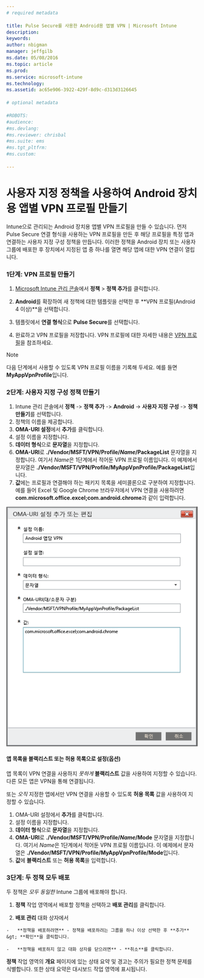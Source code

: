 ```yaml
---
# required metadata

title: Pulse Secure를 사용한 Android용 앱별 VPN | Microsoft Intune
description:
keywords:
author: nbigman
manager: jeffgilb
ms.date: 05/08/2016
ms.topic: article
ms.prod:
ms.service: microsoft-intune
ms.technology:
ms.assetid: ac65e906-3922-429f-8d9c-d313d3126645

# optional metadata

#ROBOTS:
#audience:
#ms.devlang:
#ms.reviewer: chrisbal
#ms.suite: ems
#ms.tgt_pltfrm:
#ms.custom:

---
```


# 사용자 지정 정책을 사용하여 Android 장치용 앱별 VPN 프로필 만들기

Intune으로 관리되는 Android 장치용 앱별 VPN 프로필을 만들 수 있습니다. 먼저 Pulse Secure 연결 형식을 사용하는 VPN 프로필을 만든 후 해당 프로필을 특정 앱과 연결하는 사용자 지정 구성 정책을 만듭니다. 이러한 정책을 Android 장치 또는 사용자 그룹에 배포한 후 장치에서 지정된 앱 중 하나를 열면 해당 앱에 대한 VPN 연결이 열립니다. 

### 1단계: VPN 프로필 만들기

1. [Microsoft Intune 관리 콘솔](https://manage.microsoft.com)에서 **정책** > **정책 추가**를 클릭합니다.
2. **Android**를 확장하여 새 정책에 대한 템플릿을 선택한 후 **VPN 프로필(Android 4 이상)**을 선택합니다.

3. 템플릿에서 **연결 형식**으로 **Pulse Secure**를 선택합니다.
4. 완료하고 VPN 프로필을 저장합니다. VPN 프로필에 대한 자세한 내용은 [VPN 프로필](Help%20users%20connect%20to%20their%20work%20using%20VPN%20profiles%20with%20Microsoft%20Intune.md)을 참조하세요.

> [!NOTE]
다음 단계에서 사용할 수 있도록 VPN 프로필 이름을 기록해 두세요. 예를 들면 **MyAppVpnProfile**입니다.
   
### 2단계: 사용자 지정 구성 정책 만들기
    
   1. Intune 관리 콘솔에서 **정책** -> **정책 추가** -> **Android** -> **사용자 지정 구성** -> **정책 만들기**를 선택합니다.
   2. 정책의 이름을 제공합니다.
   3. **OMA-URI 설정**에서 **추가**를 클릭합니다.
   4. 설정 이름을 지정합니다.
   5. **데이터 형식**으로 **문자열**을 지정합니다.
   6. **OMA-URI**로 **./Vendor/MSFT/VPN/Profile/*Name*/PackageList** 문자열을 지정합니다. 여기서 *Name*은 1단계에서 적어둔 VPN 프로필 이름입니다. 이 예제에서 문자열은 **./Vendor/MSFT/VPN/Profile/MyAppVpnProfile/PackageList**입니다.
   7.   **값**에는 프로필과 연결해야 하는 패키지 목록을 세미콜론으로 구분하여 지정합니다.  예를 들어 Excel 및 Google Chrome 브라우저에서 VPN 연결을 사용하려면 **com.microsoft.office.excel;com.android.chrome**과 같이 입력합니다.
  

   ![Android 앱별 VPN 사용자 지정 정책의 예](..\media\android_per_app_vpn_oma_uri.png) 
#### 앱 목록을 블랙리스트 또는 허용 목록으로 설정(옵션)
앱 목록이 VPN 연결을 사용하지 *못하게* **블랙리스트** 값을 사용하여 지정할 수 있습니다.  다른 모든 앱은 VPN을 통해 연결됩니다.

또는 *오직* 지정한 앱에서만 VPN 연결을 사용할 수 있도록 **허용 목록** 값을 사용하여 지정할 수 있습니다.
 

1.  OMA-URI 설정에서 **추가**를 클릭합니다.
2.  설정 이름을 지정합니다.
3.  **데이터 형식**으로 **문자열**을 지정합니다.
4.  **OMA-URI**로 **./Vendor/MSFT/VPN/Profile/*Name*/Mode** 문자열을 지정합니다. 여기서 *Name*은 1단계에서 적어둔 VPN 프로필 이름입니다. 이 예제에서 문자열은 **./Vendor/MSFT/VPN/Profile/MyAppVpnProfile/Mode**입니다.
5.  **값**에 **블랙리스트** 또는 **허용 목록**을 입력합니다. 


   
### 3단계: 두 정책 모두 배포

두 정책은 *모두* *동일한* Intune 그룹에 배포해야 합니다.

   1.   **정책** 작업 영역에서 배포할 정책을 선택하고 **배포 관리**를 클릭합니다.

2.   **배포 관리** 대화 상자에서

    -   **정책을 배포하려면** - 정책을 배포하려는 그룹을 하나 이상 선택한 후 **추가** &gt; **확인**을 클릭합니다.

    -   **정책을 배포하지 않고 대화 상자를 닫으려면** - **취소**를 클릭합니다.

**정책** 작업 영역의 **개요** 페이지에 있는 상태 요약 및 경고는 주의가 필요한 정책 문제를 식별합니다. 또한 상태 요약은 대시보드 작업 영역에 표시됩니다.



<!--HONumber=Jun16_HO1-->


